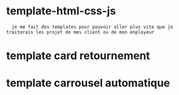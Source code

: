 # template-html-css-js 
      je me fait des templates pour pouvoir aller plus vite que je traiterais les projet de mes client ou de mon enployeur 

 # template card retournement

 # template carrousel automatique

